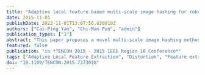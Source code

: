 ```yaml
---
title: "Adaptive local feature based multi-scale image hashing for robust tampering detection"
date: 2015-11-01
publishDate: 2022-11-01T13:07:56.830010Z
authors: ["Cai-Ping Yan", "Chi-Man Pun", "admin"]
publication_types: ["1"]
abstract: "This paper proposes a novel multi-scale image hashing method by using the location-context information of the features generated by adaptive local feature extraction techniques. The adaptive local feature extraction method is proposed for more robust feature descriptors. The global hash is calculated to determine whether the received image has been maliciously tampered. The multi-scale hash is calculated to locate the tampered regions. Experimental results show that the proposed tampering detection scheme is very robust against the content-preserving attacks, including both common signal processing and geometric distortions."
featured: false
publication: "in *TENCON 2015 - 2015 IEEE Region 10 Conference*"
tags: ["Adaptive Local Feature Extraction", "Distortion", "Feature extraction", "Indexes", "Location-Context Information", "Multi-Scale Image Hashing", "Robustness", "Tampering Detection", "Transform coding"]
doi: "10.1109/TENCON.2015.7373018"
---
```


